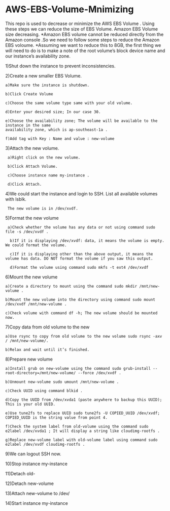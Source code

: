 # AWS-EBS-Volume-Mnimizing
This repo is used to decrease or minimize the AWS EBS Volume . Using these steps we can reduce the size of EBS Volume. 
Amazon EBS Volume size decreasing.
*Amazon EBS volume cannot be reduced directly from the Amazon console .So we need to follow some steps to reduce the Amazon EBS voloume.
*Assuming we want to reduce this to 8GB, the first thing we will need to do is to make a note of the root volume’s block device name and our instance’s availability zone.

 1)Shut down the instance to prevent inconsistencies.

 2)Create a new smaller EBS Volume.
 
    a)Make sure the instance is shutdown.
    
    b)Click Create Volume
    
    c)Choose the same volume type same with your old volume.
    
    d)Enter your desired size; In our case 30.
    
    e)Choose the availability zone; The volume will be available to the instance in the same                                                                             availability zone, which is ap-southeast-1a .
    
    f)Add tag with Key : Name and value : new-volume

3)Attach the new volume.

     a)Right click on the new volume.
   
     b)Click Attach Volume.
   
     c)Choose instance name my-instance .
   
     d)Click Attach.
   
4)We could start the instance and login to SSH. List all available volumes with lsblk. 

     The new volume is in /dev/xvdf.

5)Format the new volume

     a)Check whether the volume has any data or not using command sudo file -s /dev/xvdf .
   
      b)If it is displaying /dev/xvdf: data, it means the volume is empty. We could format the volume.
   
      c)If it is displaying other than the above output, it means the volume has data. DO NOT format the volume if you saw this output.
   
      d)Format the volume using command sudo mkfs -t ext4 /dev/xvdf 
    

6)Mount the new volume

    a)Create a directory to mount using the command sudo mkdir /mnt/new-volume .
  
    b)Mount the new volume into the directory using command sudo mount /dev/xvdf /mnt/new-volume .
  
    c)Check volume with command df -h; The new volume should be mounted now.



7)Copy data from old volume to the new 

    a)Use rsync to copy from old volume to the new volume sudo rsync -axv / /mnt/new-volume/.
   
    b)Relax and wait until it’s finished. 

8)Prepare new volume

    a)Install grub on new-volume using the command sudo grub-install --root-directory=/mnt/new-volume/ --force /dev/xvdf .
   
    b)Unmount new-volume sudo umount /mnt/new-volume .
   
    c)Check UUID using command blkid .
   
    d)Copy the UUID from /dev/xvda1 (paste anywhere to backup this UUID); This is your old UUID.
    
    e)Use tune2fs to replace UUID sudo tune2fs -U COPIED_UUID /dev/xvdf; COPIED_UUID is the string value from point 4.
     
    f)Check the system label from old-volume using the command sudo e2label /dev/xvda1 ; It will display a string like cloudimg-rootfs .
     
    g)Replace new-volume label with old-volume label using command sudo e2label /dev/xvdf cloudimg-rootfs .
     
9)We can logout SSH now.

10)Stop instance my-instance

11)Detach old-

12)Detach new-volume

13)Attach new-volume to /dev/

14)Start instance my-instance

 
